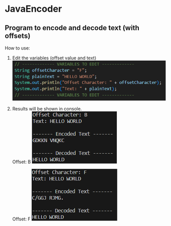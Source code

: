 # JavaEncoder

## Program to encode and decode text (with offsets)
How to use:
1. Edit the variables (offset value and text)
![Edit Variables](/images/edit_variables.png)

2. Results will be shown in console. <br>
    Offset: B
    ![Offset B](/images/offsetB.png)<br>
    
    Offset: F
    ![Offset F](/images/offsetF.png)